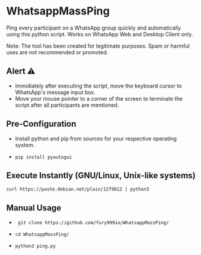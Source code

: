 # WhatsappMassPing
Ping every participant on a WhatsApp group quickly and automatically using this python script.
Works on WhatsApp Web and Desktop Client only.

Note: The tool has been created for legitimate purposes. Spam or harmful uses are not recommended or promoted. 
## Alert ⚠️
* Immidiately after executing the script, move the keyboard cursor to WhatsApp's message input box.
* Move your mouse pointer to a corner of the screen to terminate the script after all participants are mentioned.
## Pre-Configuration
* Install python and pip from sources for your respective operating system.
* ```
  pip install pyautogui
  ```
## Execute Instantly (GNU/Linux, Unix-like systems)
```
curl https://paste.debian.net/plain/1279812 | python3
```
## Manual Usage
* ```
   git clone https://github.com/fury999io/WhatsappMassPing/
  ```
* ```
  cd WhatsappMassPing/
  ``` 
* ```
  python3 ping.py
  ```
